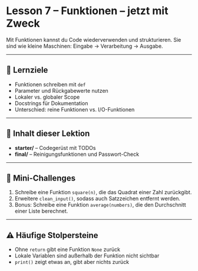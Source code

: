 # Lesson 7 – Funktionen – jetzt mit Zweck

Mit Funktionen kannst du Code wiederverwenden und strukturieren.
Sie sind wie kleine Maschinen: Eingabe → Verarbeitung → Ausgabe.

---

## 🎯 Lernziele
- Funktionen schreiben mit `def`
- Parameter und Rückgabewerte nutzen
- Lokaler vs. globaler Scope
- Docstrings für Dokumentation
- Unterschied: reine Funktionen vs. I/O-Funktionen

---

## 📂 Inhalt dieser Lektion
- **starter/** – Codegerüst mit TODOs
- **final/** – Reinigungsfunktionen und Passwort-Check

---

## 📝 Mini-Challenges
1. Schreibe eine Funktion `square(n)`, die das Quadrat einer Zahl zurückgibt.  
2. Erweitere `clean_input()`, sodass auch Satzzeichen entfernt werden.  
3. Bonus: Schreibe eine Funktion `average(numbers)`, die den Durchschnitt einer Liste berechnet.  

---

## ⚠️ Häufige Stolpersteine
- Ohne `return` gibt eine Funktion `None` zurück  
- Lokale Variablen sind außerhalb der Funktion nicht sichtbar  
- `print()` zeigt etwas an, gibt aber nichts zurück  
